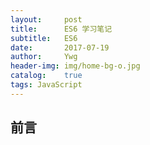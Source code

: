 ```yaml
---
layout:     post
title:      ES6 学习笔记
subtitle:   ES6
date:       2017-07-19
author:     Ywg
header-img: img/home-bg-o.jpg
catalog:    true
tags: JavaScript 
---
```


## 前言
